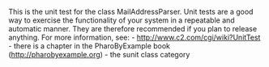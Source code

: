 This is the unit test for the class MailAddressParser. Unit tests are a good way to exercise the functionality of your system in a repeatable and automatic manner. They are therefore recommended if you plan to release anything. For more information, see: 
	- http://www.c2.com/cgi/wiki?UnitTest
	- there is a chapter in the PharoByExample book (http://pharobyexample.org)
	- the sunit class category
